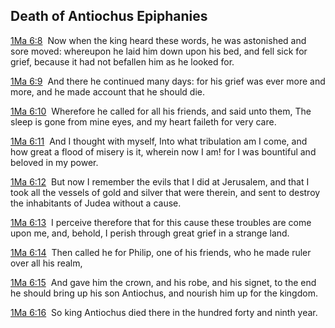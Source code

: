## Death of Antiochus Epiphanies 
[1Ma 6:8](verseid:72.6.8)  Now when the king heard these words, he was astonished and sore moved: whereupon he laid him down upon his bed, and fell sick for grief, because it had not befallen him as he looked for.

[1Ma 6:9](verseid:72.6.9)  And there he continued many days: for his grief was ever more and more, and he made account that he should die.

[1Ma 6:10](verseid:72.6.10)  Wherefore he called for all his friends, and said unto them, The sleep is gone from mine eyes, and my heart faileth for very care.

[1Ma 6:11](verseid:72.6.11)  And I thought with myself, Into what tribulation am I come, and how great a flood of misery is it, wherein now I am! for I was bountiful and beloved in my power.

[1Ma 6:12](verseid:72.6.12)  But now I remember the evils that I did at Jerusalem, and that I took all the vessels of gold and silver that were therein, and sent to destroy the inhabitants of Judea without a cause.

[1Ma 6:13](verseid:72.6.13)  I perceive therefore that for this cause these troubles are come upon me, and, behold, I perish through great grief in a strange land.

[1Ma 6:14](verseid:72.6.14)  Then called he for Philip, one of his friends, who he made ruler over all his realm,

[1Ma 6:15](verseid:72.6.15)  And gave him the crown, and his robe, and his signet, to the end he should bring up his son Antiochus, and nourish him up for the kingdom.

[1Ma 6:16](verseid:72.6.16)  So king Antiochus died there in the hundred forty and ninth year.
